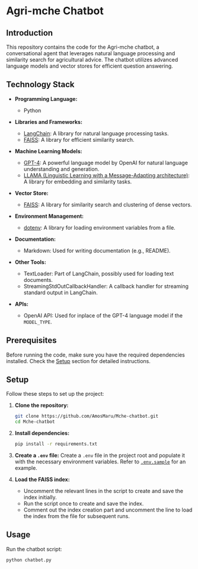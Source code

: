 # Agri-mche Chatbot

## Introduction

This repository contains the code for the Agri-mche chatbot, a conversational agent that leverages natural language processing and similarity search for agricultural advice. The chatbot utilizes advanced language models and vector stores for efficient question answering.

## Technology Stack

- **Programming Language:**
  - Python

- **Libraries and Frameworks:**
  - [LangChain](https://github.com/NCATS-Tangerine/langchain): A library for natural language processing tasks.
  - [FAISS](https://github.com/facebookresearch/faiss): A library for efficient similarity search.

- **Machine Learning Models:**
  - [GPT-4](https://www.openai.com/): A powerful language model by OpenAI for natural language understanding and generation.
  - [LLAMA (Linguistic Learning with a Message-Adapting architecture)](https://llamallama.readthedocs.io/en/latest/): A library for embedding and similarity tasks.

- **Vector Store:**
  - [FAISS](https://github.com/facebookresearch/faiss): A library for similarity search and clustering of dense vectors.

- **Environment Management:**
  - [dotenv](https://github.com/theskumar/python-dotenv): A library for loading environment variables from a file.

- **Documentation:**
  - Markdown: Used for writing documentation (e.g., README).

- **Other Tools:**
  - TextLoader: Part of LangChain, possibly used for loading text documents.
  - StreamingStdOutCallbackHandler: A callback handler for streaming standard output in LangChain.

- **APIs:**
  - OpenAI API: Used for inplace of  the GPT-4 language model if the `MODEL_TYPE`.

## Prerequisites

Before running the code, make sure you have the required dependencies installed. Check the [Setup](#setup) section for detailed instructions.

## Setup

Follow these steps to set up the project:

1. **Clone the repository:**
    ```bash
    git clone https://github.com/AmosMaru/Mche-chatbot.git
    cd Mche-chatbot
    ```

2. **Install dependencies:**
    ```bash
    pip install -r requirements.txt
    ```

3. **Create a `.env` file:**
    Create a `.env` file in the project root and populate it with the necessary environment variables. Refer to [`.env.sample`](.env.sample) for an example.

4. **Load the FAISS index:**
    - Uncomment the relevant lines in the script to create and save the index initially.
    - Run the script once to create and save the index.
    - Comment out the index creation part and uncomment the line to load the index from the file for subsequent runs.

## Usage

Run the chatbot script:

```bash
python chatbot.py
